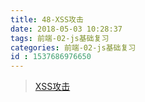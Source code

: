 ```yaml
---
title: 48-XSS攻击
date: 2018-05-03 10:28:37
tags: 前端-02-js基础复习
categories: 前端-02-js基础复习
id : 1537686976650
---
```

>  [XSS攻击](https://www.cnblogs.com/lovesong/p/5199623.html)